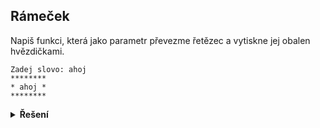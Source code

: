## Rámeček

Napiš funkci, která jako parametr převezme řetězec a vytiskne jej obalen hvězdičkami.

```text
Zadej slovo: ahoj
********
* ahoj *
********
```

<details>
<summary><b>Řešení</b></summary>

```python
def ramecek(slovo):
    delka = len(slovo)
    sirka_ramecku = delka + 4  # chceme trochu mista kolem slova
    print('*' * sirka_ramecku)
    print(f'* {slovo} *')
    print('*' * sirka_ramecku)


s = input('Zadej slovo: ')
ramecek(s)
```

</details>

